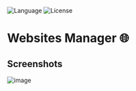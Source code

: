 ![Language](https://img.shields.io/badge/language-JavaScript%20-yellow.svg)
![License](https://img.shields.io/badge/License-GPL&ndash;3.0%20-purple.svg)

# Websites Manager 🌐

## Screenshots
![image](https://user-images.githubusercontent.com/58489322/170847602-c8b02a41-7e0a-4f69-9fd3-b8c972d1ad28.png)
